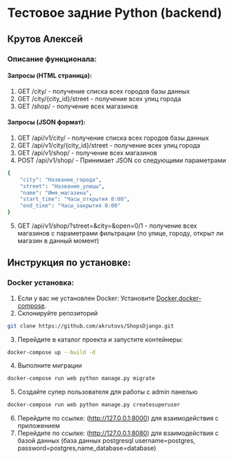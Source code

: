 # Тестовое задние Python (backend)
## Крутов Алексей
### Описание функционала:
#### Запросы (HTML страница):
1. GET /city/ - получение списка всех городов базы данных
2. GET /city/{city_id}/street - получение всех улиц города
3. GET /shop/ - получение всех магазинов

#### Запросы (JSON формат):
1. GET /api/v1/city/ - получение списка всех городов базы данных
2. GET /api/v1/city/{city_id}/street - получение всех улиц города
3. GET /api/v1/shop/ - получение всех магазинов 
4. POST /api/v1/shop/ - Принимает JSON со следующими параметрами
```sh
{
    "city": "Название_города",
    "street": "Название_улицы",
    "name": "Имя_магазина",
    "start_time": "Часы_открытия 0:00",
    "end_time": "Часы_закрытия 0:00"
}
```
5. GET /api/v1/shop/?street=&city=&open=0/1 - получение всех магазинов с параметрами 
фильтрации (по улице, городу, открыт ли магазин в данный момент)

## Инструкция по установке:

### Docker установка:

1. Если у вас не установлен Docker: Установите [Docker,docker-compose](https://docs.docker.com/get-docker/).
2. Склонируйте репозиторий
```sh
git clone https://github.com/akrutovs/ShopsDjango.git
```
3. Перейдите в каталог проекта и запустите контейнеры:
```sh
docker-compose up --build -d
```
4. Выполните миграции
```sh
docker-compose run web python manage.py migrate
```
5. Создайте супер пользователя для работы с admin панелью
```sh
docker-compose run web python manage.py createsuperuser
```
6. Перейдите по ссылке: (http://127.0.0.1:8000) для взаимодействия с приложением
7. Перейдите по ссылке: (http://127.0.0.1:8080) для взаимодействия с базой данных (база данных postgresql username=postgres, password=postgres,name_database=database)